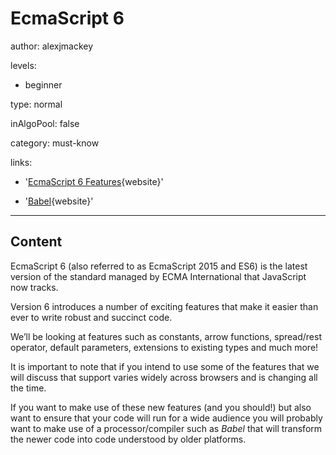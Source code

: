 # EcmaScript 6
author: alexjmackey

levels:

  - beginner

type: normal

inAlgoPool: false

category: must-know

links:

  - '[EcmaScript 6 Features](https://github.com/lukehoban/es6features){website}'

  - '[Babel](https://babeljs.io/){website}'

---
## Content

EcmaScript 6 (also referred to as EcmaScript 2015 and ES6) is the latest version of the standard managed by ECMA International that JavaScript now tracks. 

Version 6 introduces a number of exciting features that make it easier than ever to write robust and succinct code.
 
We’ll be looking at features such as constants, arrow functions, spread/rest operator, default parameters, extensions to existing types and much more!

It is important to note that if you intend to use some of the features that we will discuss that support varies widely across browsers and is changing all the time.
 
If you want to make use of these new features (and you should!) but also want to ensure that your code will run for a wide audience you will probably want to make use of a processor/compiler such as *Babel* that will transform the newer code into code understood by older platforms.